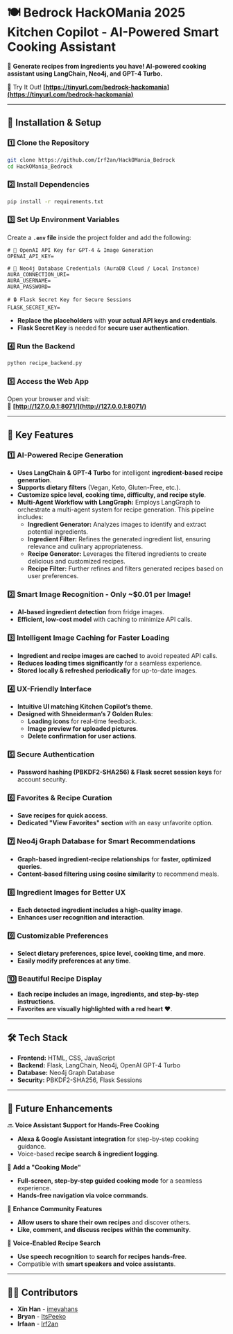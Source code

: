 # **🍽️ Bedrock HackOMania 2025 Kitchen Copilot - AI-Powered Smart Cooking Assistant**  
🚀 **Generate recipes from ingredients you have! AI-powered cooking assistant using LangChain, Neo4j, and GPT-4 Turbo.**  

🔗 Try It Out! **[https://tinyurl.com/bedrock-hackomania](https://tinyurl.com/bedrock-hackomania)**  

---

## **🔧 Installation & Setup**
### **1️⃣ Clone the Repository**
```bash
git clone https://github.com/Irf2an/HackOMania_Bedrock
cd HackOMania_Bedrock
```

### **2️⃣ Install Dependencies**
```bash
pip install -r requirements.txt
```

### **3️⃣ Set Up Environment Variables**
Create a **`.env` file** inside the project folder and add the following:  

```
# 🔑 OpenAI API Key for GPT-4 & Image Generation
OPENAI_API_KEY=

# 🔗 Neo4j Database Credentials (AuraDB Cloud / Local Instance)
AURA_CONNECTION_URI=
AURA_USERNAME=
AURA_PASSWORD=

# 🔒 Flask Secret Key for Secure Sessions
FLASK_SECRET_KEY=
```
- **Replace the placeholders** with **your actual API keys and credentials**.
- **Flask Secret Key** is needed for **secure user authentication**.

### **4️⃣ Run the Backend**
```bash
python recipe_backend.py
```

### **5️⃣ Access the Web App**
Open your browser and visit:  
🔗 **[http://127.0.0.1:8071/](http://127.0.0.1:8071/)**  

---

## **🌟 Key Features**
### **1️⃣ AI-Powered Recipe Generation**
- **Uses LangChain & GPT-4 Turbo** for intelligent **ingredient-based recipe generation**.
- **Supports dietary filters** (Vegan, Keto, Gluten-Free, etc.).
- **Customize spice level, cooking time, difficulty, and recipe style**.
- **Multi-Agent Workflow with LangGraph:**  Employs LangGraph to orchestrate a multi-agent system for recipe generation. This pipeline includes:
    - **Ingredient Generator:**  Analyzes images to identify and extract potential ingredients.
    - **Ingredient Filter:** Refines the generated ingredient list, ensuring relevance and culinary appropriateness.
    - **Recipe Generator:**  Leverages the filtered ingredients to create delicious and customized recipes.
    - **Recipe Filter:** Further refines and filters generated recipes based on user preferences.

### **2️⃣ Smart Image Recognition - Only ~$0.01 per Image!**
- **AI-based ingredient detection** from fridge images.
- **Efficient, low-cost model** with caching to minimize API calls.

### **3️⃣ Intelligent Image Caching for Faster Loading**
- **Ingredient and recipe images are cached** to avoid repeated API calls.
- **Reduces loading times significantly** for a seamless experience.
- **Stored locally & refreshed periodically** for up-to-date images.

### **4️⃣ UX-Friendly Interface**
- **Intuitive UI matching Kitchen Copilot’s theme**.
- **Designed with Shneiderman’s 7 Golden Rules**:
  - **Loading icons** for real-time feedback.
  - **Image preview for uploaded pictures**.
  - **Delete confirmation for user actions**.

### **5️⃣ Secure Authentication**
- **Password hashing (PBKDF2-SHA256) & Flask secret session keys** for account security.

### **6️⃣ Favorites & Recipe Curation**
- **Save recipes for quick access**.
- **Dedicated "View Favorites" section** with an easy unfavorite option.

### **7️⃣ Neo4j Graph Database for Smart Recommendations**
- **Graph-based ingredient-recipe relationships** for **faster, optimized queries**.
- **Content-based filtering using cosine similarity** to recommend meals.

### **8️⃣ Ingredient Images for Better UX**
- **Each detected ingredient includes a high-quality image**.
- **Enhances user recognition and interaction**.

### **9️⃣ Customizable Preferences**
- **Select dietary preferences, spice level, cooking time, and more**.
- **Easily modify preferences at any time**.

### **🔟 Beautiful Recipe Display**
- **Each recipe includes an image, ingredients, and step-by-step instructions**.
- **Favorites are visually highlighted with a red heart ❤️**.

---

## **🛠️ Tech Stack**
- **Frontend:** HTML, CSS, JavaScript  
- **Backend:** Flask, LangChain, Neo4j, OpenAI GPT-4 Turbo  
- **Database:** Neo4j Graph Database  
- **Security:** PBKDF2-SHA256, Flask Sessions  

---

## **🚀 Future Enhancements**
🔜 **Voice Assistant Support for Hands-Free Cooking**  
- **Alexa & Google Assistant integration** for step-by-step cooking guidance.  
- Voice-based **recipe search & ingredient logging**.

🔹 **Add a "Cooking Mode"**  
- **Full-screen, step-by-step guided cooking mode** for a seamless experience.  
- **Hands-free navigation via voice commands**.

🔹 **Enhance Community Features**  
- **Allow users to share their own recipes** and discover others.  
- **Like, comment, and discuss recipes within the community**.

🔹 **Voice-Enabled Recipe Search**  
- **Use speech recognition** to **search for recipes hands-free**.
- Compatible with **smart speakers and voice assistants**.

---

## **👨‍💻 Contributors**
- **Xin Han** - [imevahans](https://github.com/imevahans)  
- **Bryan** - [ItsPeeko](https://github.com/ItsPeeko)  
- **Irfaan** - [Irf2an](https://github.com/Irf2an)  
